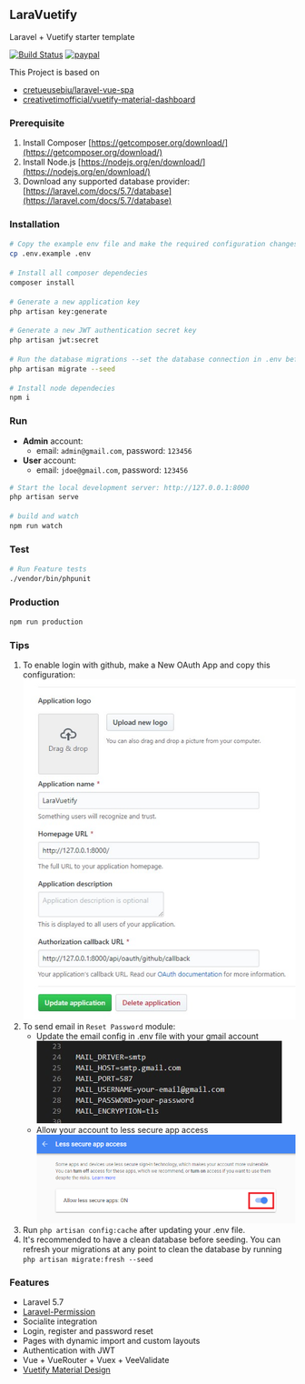 ## LaraVuetify ##

Laravel + Vuetify starter template

[![Build Status](https://img.shields.io/travis/jioo/laravuetify/master.svg)](https://travis-ci.org/jioo/laravuetify) [![paypal](https://img.shields.io/badge/paypal-donate-green.svg)](http://paypal.me/jjquiazon)

This Project is based on 
- [cretueusebiu/laravel-vue-spa](https://github.com/cretueusebiu/laravel-vue-spa)
- [creativetimofficial/vuetify-material-dashboard](https://github.com/creativetimofficial/vuetify-material-dashboard)

### Prerequisite ###
1. Install Composer [https://getcomposer.org/download/](https://getcomposer.org/download/)
2. Install Node.js [https://nodejs.org/en/download/](https://nodejs.org/en/download/)
3. Download any supported database provider: [https://laravel.com/docs/5.7/database](https://laravel.com/docs/5.7/database)

### Installation ###
```bash
# Copy the example env file and make the required configuration changes in the .env file
cp .env.example .env

# Install all composer dependecies
composer install

# Generate a new application key
php artisan key:generate

# Generate a new JWT authentication secret key
php artisan jwt:secret

# Run the database migrations --set the database connection in .env before migrating--
php artisan migrate --seed

# Install node dependecies
npm i
```

### Run ###
- **Admin** account:
    - email: `admin@gmail.com`, password: `123456`
- **User** account:
    - email: `jdoe@gmail.com`, password: `123456`

```bash
# Start the local development server: http://127.0.0.1:8000
php artisan serve

# build and watch
npm run watch
```

### Test ###
```bash
# Run Feature tests
./vendor/bin/phpunit
```

### Production ###
```bash
npm run production
```

### Tips ###
1. To enable login with github, make a New OAuth App and copy this configuration: 
![Github App Config](docs/github-app-config.jpg)
2. To send email in `Reset Password` module: 
    - Update the email config in .env file with your gmail account
    ![Gmail Config](docs/gmail-config.jpg)
    - Allow your account to less secure app access
    ![Allow less secure app access](docs/gmail-allow-less-secure-apps.png)
3. Run `php artisan config:cache` after updating your .env file. 
4. It's recommended to have a clean database before seeding. You can refresh your migrations at any point to clean the database by running `php artisan migrate:fresh --seed`

### Features ###

* Laravel 5.7
* [Laravel-Permission](https://github.com/spatie/laravel-permission)
* Socialite integration
* Login, register and password reset
* Pages with dynamic import and custom layouts
* Authentication with JWT
* Vue + VueRouter + Vuex + VeeValidate 
* [Vuetify Material Design](https://github.com/creativetimofficial/vuetify-material-dashboard)
